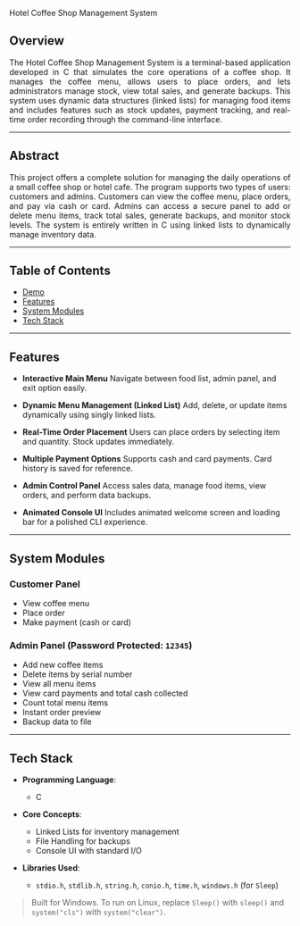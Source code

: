  Hotel Coffee Shop Management System
 
## Overview

<p align="justify">
The Hotel Coffee Shop Management System is a terminal-based application developed in C that simulates the core operations of a coffee shop. It manages the coffee menu, allows users to place orders, and lets administrators manage stock, view total sales, and generate backups. This system uses dynamic data structures (linked lists) for managing food items and includes features such as stock updates, payment tracking, and real-time order recording through the command-line interface.
</p>

---

## Abstract

<p align="justify">
This project offers a complete solution for managing the daily operations of a small coffee shop or hotel cafe. The program supports two types of users: customers and admins. Customers can view the coffee menu, place orders, and pay via cash or card. Admins can access a secure panel to add or delete menu items, track total sales, generate backups, and monitor stock levels. The system is entirely written in C using linked lists to dynamically manage inventory data.
</p>

---

## Table of Contents

* [Demo](#demo)
* [Features](#features)
* [System Modules](#system-modules)
* [Tech Stack](#tech-stack)


---



## Features

* **Interactive Main Menu**
  Navigate between food list, admin panel, and exit option easily.

* **Dynamic Menu Management (Linked List)**
  Add, delete, or update items dynamically using singly linked lists.

* **Real-Time Order Placement**
  Users can place orders by selecting item and quantity. Stock updates immediately.

* **Multiple Payment Options**
  Supports cash and card payments. Card history is saved for reference.

* **Admin Control Panel**
  Access sales data, manage food items, view orders, and perform data backups.

* **Animated Console UI**
  Includes animated welcome screen and loading bar for a polished CLI experience.

---

## System Modules

###  Customer Panel

* View coffee menu
* Place order
* Make payment (cash or card)

###  Admin Panel (Password Protected: `12345`)

* Add new coffee items
* Delete items by serial number
* View all menu items
* View card payments and total cash collected
* Count total menu items
* Instant order preview
* Backup data to file

---

## Tech Stack

* **Programming Language**:

  * C

* **Core Concepts**:

  * Linked Lists for inventory management
  * File Handling for backups
  * Console UI with standard I/O

* **Libraries Used**:

  * `stdio.h`, `stdlib.h`, `string.h`, `conio.h`, `time.h`, `windows.h` (for `Sleep`)

>  Built for Windows. To run on Linux, replace `Sleep()` with `sleep()` and `system("cls")` with `system("clear")`.

